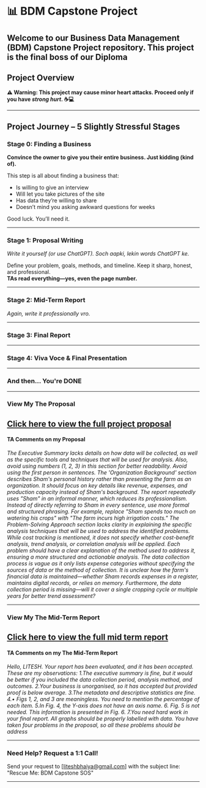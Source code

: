 # 📊 BDM Capstone Project

Welcome to our **Business Data Management (BDM) Capstone Project** repository. This project is the final boss of our **Diploma**
---

##  Project Overview

**⚠️ Warning: This project may cause minor heart attacks. Proceed only if you have *strong hurt*. ☕💻**


---


##  Project Journey – 5 Slightly Stressful Stages

###  Stage 0: Finding a Business  
**Convince the owner to give you their entire business. Just kidding (kind of).**

This step is all about finding a business that:
- Is willing to give an interview 
- Will let you take pictures of the site 
- Has data they’re willing to share  
- Doesn’t mind you asking awkward questions for weeks  

Good luck. You’ll need it.

---

###  Stage 1: Proposal Writing  
*Write it yourself (or use ChatGPT). Soch aapki, lekin words ChatGPT ke.* 

Define your problem, goals, methods, and timeline. Keep it sharp, honest, and professional.  
**TAs read everything—yes, even the page number.**

---

###  Stage 2: Mid-Term Report  
*Again, write it professionally vro.* 


---

###  Stage 3: Final Report  

---

###  Stage 4: Viva Voce & Final Presentation  


---

###  And then... You're DONE  


---

###  View My **The** Proposal

[ Click here to view the full project proposal](Proposal(final).pdf)  
---

#### TA Comments on my Proposal

*The Executive Summary lacks details on how data will be collected, as well as the specific tools and techniques that will be used for analysis. Also, avoid using numbers (1, 2, 3) in this section for better readability. Avoid using the first person in sentences. The 'Organization Background' section describes Sham's personal history rather than presenting the farm as an organization. It should focus on key details like revenue, expenses, and production capacity instead of Sham's background. The report repeatedly uses "Sham" in an informal manner, which reduces its professionalism. Instead of directly referring to Sham in every sentence, use more formal and structured phrasing. For example, replace "Sham spends too much on watering his crops" with "The farm incurs high irrigation costs." The Problem-Solving Approach section lacks clarity in explaining the specific analysis techniques that will be used to address the identified problems. While cost tracking is mentioned, it does not specify whether cost-benefit analysis, trend analysis, or correlation analysis will be applied. Each problem should have a clear explanation of the method used to address it, ensuring a more structured and actionable analysis. The data collection process is vague as it only lists expense categories without specifying the sources of data or the method of collection. It is unclear how the farm's financial data is maintained—whether Sham records expenses in a register, maintains digital records, or relies on memory. Furthermore, the data collection period is missing—will it cover a single cropping cycle or multiple years for better trend assessment?*

---

### View My **The** Mid-Term Report

[ Click here to view the full mid term report](Mid-Term.pdf) 
---

#### TA Comments on my **The** Mid-Term Report

*Hello, LITESH. Your report has been evaluated, and it has been accepted. These are my observations: 1.The executive summary is fine, but it would be better if you included the data collection period, analysis method, and outcomes. 2.Your business is unorganised, so it has accepted but provided proof is below average. 3.The metadata and descriptive statistics are fine. 4.• Figs 1, 2, and 3 are meaningless. You need to mention the percentage of each item. 5.In Fig. 4, the Y-axis does not have an axis name. 6. Fig. 5 is not needed. This information is presented in Fig. 6. 7.You need hard work in your final report. All graphs should be properly labelled with data. You have taken four problems in the proposal, so all these problems should be address*

---
### Need Help? Request a 1:1 Call!
Send your request to [liteshbhaiya@gmail.com] with the subject line:
"Rescue Me: BDM Capstone SOS" 

---



